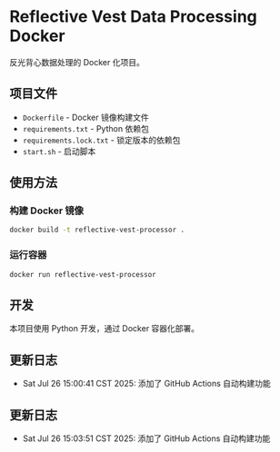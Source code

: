# Reflective Vest Data Processing Docker

反光背心数据处理的 Docker 化项目。

## 项目文件

- `Dockerfile` - Docker 镜像构建文件
- `requirements.txt` - Python 依赖包
- `requirements.lock.txt` - 锁定版本的依赖包
- `start.sh` - 启动脚本

## 使用方法

### 构建 Docker 镜像
```bash
docker build -t reflective-vest-processor .
```

### 运行容器
```bash
docker run reflective-vest-processor
```

## 开发

本项目使用 Python 开发，通过 Docker 容器化部署。


## 更新日志
- Sat Jul 26 15:00:41 CST 2025: 添加了 GitHub Actions 自动构建功能

## 更新日志
- Sat Jul 26 15:03:51 CST 2025: 添加了 GitHub Actions 自动构建功能
